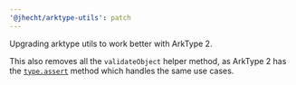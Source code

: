 ```yaml
---
'@jhecht/arktype-utils': patch
---
```


Upgrading arktype utils to work better with ArkType 2.

This also removes all the `validateObject` helper method, as ArkType 2 has the [`type.assert`](https://arktype.io/docs/type-api) method which handles the same use cases.
